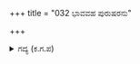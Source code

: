 +++
title = "032 ಭಾವವಹ ಪುರುಷರನು"

+++

<details><summary>ಗದ್ಯ (ಕ.ಗ.ಪ) </summary>

32. ಸುಂದರರಾದ ಗಂಡಸರನ್ನು, ತಂದೆ ಮಕ್ಕಳು ತಮ್ಮಂದಿರ ನೆಲೆಯಲ್ಲಿ ನೋಡಿದಾಗಲೂ ಸ್ತ್ರೀಯರಿಗೆ ಕಾಮಾಭಿಲಾಷೆಯುಂಟಾಗುತ್ತದೆ. ಹೀಗೆ ಸತ್ಯವನ್ನು ಮರೆಮಾಚಿ ದ್ರೌಪದಿಯು ನುಡಿಯಲು, ಹಣ್ಣು ಮೇಲೇರಲಿಲ್ಲ. ಆಗ ಕೃಷ್ಣನು  - ಯಾವುದೇ ಮುಚ್ಚುಮರೆಯಿಲ್ಲದೇ ಸತ್ಯವನ್ನು ಹೇಳು' ಎಂದನು.
</details>
